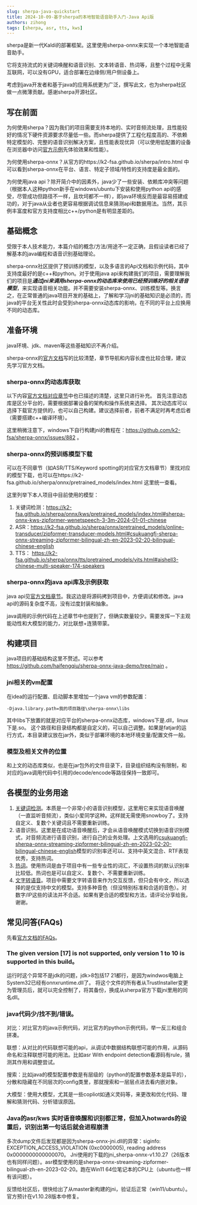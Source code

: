 ```yaml
---
slug: sherpa-java-quickstart
title: 2024-10-09-基于sherpa的本地智能语音助手入门-Java Api版
authors: zihong
tags: [sherpa, asr, tts, kws]
---
```


sherpa是新一代Kaldi的部署框架。这里使用sherpa-onnx来实现一个本地智能语音助手。

它将支持流式的关键词唤醒和语音识别、文本转语音、热词等，且整个过程中无需互联网，可以没有GPU，适合部署在边缘侧/用户侧设备上。

考虑到java开发者和基于java的应用系统更为广泛，撰写此文，也为sherpa社区做一点微薄贡献。感谢sherpa开源社区。

<!-- truncate -->
## 写在前面
为何使用sherpa？因为我们的项目需要支持本地的、实时音频流处理，且性能较好的情况下硬件资源要求尽量低一些。而sherpa提供了工程化程度高的、不依赖特定模型的、完整的语音识别解决方案，且性能表现优异（可以使用低配置的设备在浏览器中访问[官方示例](https://k2-fsa.github.io/sherpa/huggingface/index.html)先体验效果和性能）。

为何使用sherpa-onnx？从官方的https://k2-fsa.github.io/sherpa/intro.html 中可以看到sherpa-onnx在平台、语言、特定子领域/特性的支持度是最全面的。

为何使用java api？除开简介中的因素外，java少了一些安装、依赖库冲突等问题（根据本人这种python新手在windows/ubuntu下安装和使用python api的感受，尽管成功但路径不一样，且坎坷都不一样），即java环境反而是最容易搭建成功的，对于java从业者也更容易根据调试信息来猜测api和数据用法。当然，其示例丰富度和官方支持度相比c++/python是有明显差距的。

## 基础概念
受限于本人技术能力，本篇介绍的概念/方法/用途不一定正确，且假设读者已经了解基本的java编程和语音识别基础理论。

sherpa-onnx社区提供了预训练的模型，以及多语言的Api文档和示例代码，其中支持度最好的是c++和python。对于使用java api来构建我们的项目，需要理解我们的项目是***通过jni来调用sherpa-onnx的动态库来使用已经预训练好的相关语音模型***，来实现语音相关功能。并不需要安装sherpa-onnx、训练模型等。换言之，在正常普通的java项目开发的基础上，了解和学习jni的基础知识是必须的，而java的平台无关性此时会受到sherpa-onnx动态库的影响，在不同的平台上应换用不同的动态库。

## 准备环境
java环境、jdk、maven等这些基础知识不再介绍。

sherpa-onnx的[官方文档](https://k2-fsa.github.io/sherpa/onnx/index.html)写的比较清楚，章节导航和内容长度也比较合理，建议先学习官方文档。

### sherpa-onnx的动态库获取
以下内容[官方文档对应章节](https://k2-fsa.github.io/sherpa/onnx/java-api/index.html)中也已描述的清楚，这里只进行补充。
首先注意动态库是区分平台的，需要根据部署设备的架构和操作系统来选择。
其次动态库可以选择下载官方提供的，也可以自己构建。建议选择前者，前者不满足时再考虑后者（需要搭建c++编译环境）。

这里稍微注意下，windows下自行构建jni的教程在：https://github.com/k2-fsa/sherpa-onnx/issues/882 。

### sherpa-onnx的预训练模型下载
可以在不同章节（如ASR/TTS/Keyword spotting的对应官方文档章节）里找对应的模型下载，也可以在https://k2-fsa.github.io/sherpa/onnx/pretrained_models/index.html 这里统一查看。

这里列举下本人项目中目前使用的模型：
1. 关键词检测：https://k2-fsa.github.io/sherpa/onnx/kws/pretrained_models/index.html#sherpa-onnx-kws-zipformer-wenetspeech-3-3m-2024-01-01-chinese 
1. ASR：https://k2-fsa.github.io/sherpa/onnx/pretrained_models/online-transducer/zipformer-transducer-models.html#csukuangfj-sherpa-onnx-streaming-zipformer-bilingual-zh-en-2023-02-20-bilingual-chinese-english
1. TTS： https://k2-fsa.github.io/sherpa/onnx/tts/pretrained_models/vits.html#aishell3-chinese-multi-speaker-174-speakers

### sherpa-onnx的java api库及示例获取
java api见[官方文档章节](https://k2-fsa.github.io/sherpa/onnx/java-api/build-jar.html)。我这边是将源码拷到项目中，方便调试和修改。java api的源码复杂度不高，没有过度封装和抽象。

java调用的示例代码在上述章节中也提到了，但确实数量较少。需要发挥一下主观能动性和大模型的能力，对比联想+连猜带蒙。

## 构建项目
java项目的基础结构这里不赘述。可以参考 https://github.com/haifengqiu/sherpa-onnx-java-demo/tree/main 。
### jni相关的vm配置
在idea的运行配置、启动脚本里增加一个java vm的参数配置：
```
-Djava.library.path=我的项目路径\sherpa-onnx\libs
```
其中libs下放置的就是对应平台的sherpa-onnx动态库，windows下是.dll，linux下是.so。
这个路径和目录结构都是自定义的，可以自己调整。如果是fatjar的运行方式，本目录建议放在jar外，类似于部署环境的本地环境变量/配置文件一般。
### 模型及相关文件的位置
和上文的动态库类似，也是在jar包外的文件目录下，目录组织结构没有限制，和对应的java调用代码中引用的decode/encode等路径保持一致即可。

## 各模型的业务用途
1. [关键词检测](https://k2-fsa.github.io/sherpa/onnx/kws/index.html)。本质是一个非常小的语音识别模型，这里用它来实现语音唤醒（一直监听音频流），类似小爱同学这种。这样就无需使用snowboy了。支持自定义、复数个关键词且不需要重新训练。
2. 语音识别。这里是在成功语音唤醒后，才会从语音唤醒模式切换到语音识别模式，对音频流进行语音识别，进行自己的业务处理。上文选用的[csukuangfj-sherpa-onnx-streaming-zipformer-bilingual-zh-en-2023-02-20-bilingual-chinese-english](https://k2-fsa.github.io/sherpa/onnx/pretrained_models/online-transducer/zipformer-transducer-models.html#csukuangfj-sherpa-onnx-streaming-zipformer-bilingual-zh-en-2023-02-20-bilingual-chinese-english)模型的识别率还可以、支持中英文混合、RTF表现优秀，支持热词。
3. [热词](https://k2-fsa.github.io/sherpa/onnx/hotwords/index.html)。使用热词是由于项目中有一些专业性的词汇，不设置热词的默认识别率比较低。热词也是可以自定义、复数个、不需要重新训练。
4. [文字转语音](https://k2-fsa.github.io/sherpa/onnx/tts/index.html)。项目中需要文字转语音来作为交互反馈，但只会有中文，所以选择的是仅支持中文的模型。支持多种音色（但没特别标准和合适的音色）。对数字/IP这些的读法并不合适。如果有更合适的模型和方法，请评论分享给我，谢谢。

## 常见问答(FAQs)
先看[官方文档的FAQs](https://k2-fsa.github.io/sherpa/onnx/faqs/index.html#frequently-asked-question-faqs)。
### The given version [17] is not supported, only version 1 to 10 is supported in this build。
运行时这个异常不是jdk的问题，jdk>8包括17 21都行，是因为windwos电脑上System32已经有onnxruntime.dll了。
将这个文件的所有者从TrustInstaller变更为管理员后，就可以完全控制了，将其备份，换成从sherpa官方下载jni里用的同名dll。
### java代码少/找不到/错误。
对比：对比官方的java示例代码，对比官方的python示例代码，举一反三和组合拼凑。

联想：从对比的代码联想可能的api，从调试中数据结构联想可能的作用，从源码命名和注释联想可能的用法。比如asr With endpoint detection看源码有rule，猜测其作用和调整尝试。

搜索：比如java的模型配置参数是有层级的（python的配置参数基本是扁平的），分散和隐藏在不同层次的config类里，那就搜索和一层层点进去看内嵌对象。

大模型：使用大模型，尤其是一些copliot如通义灵码等，来更改和优化代码、理解和猜测代码、分析错误原因。
### Java的asr/kws 实时语音唤醒和识别都正常，但加入hotwards的设置后，识别出第一句话后就会进程崩溃
多次dump文件后发现都是因为sherpa-onnx-jni.dll的异常：siginfo: EXCEPTION_ACCESS_VIOLATION (0xc0000005), reading address 0x0000000000000070。
Jni使用的下载的jni_sherpa-onnx-v1.10.27（26版本也有同样问题）。asr模型使用的是sherpa-onnx-streaming-zipformer-bilingual-zh-en-2023-02-20。跑在Win11 64位笔记本的CPU上（ubuntu也一样有该问题）。

反馈给社区后，很快给出了从master新构建的jni，验证后正常（win11/ubuntu）。官方预计在v1.10.28版本中修复。
